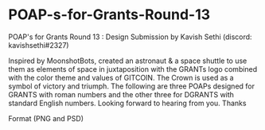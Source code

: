 # POAP-s-for-Grants-Round-13
POAP's for Grants Round 13 : Design Submission by Kavish Sethi (discord: kavishsethi#2327)

Inspired by MoonshotBots, created an astronaut & a space shuttle to use them as elements of space in juxtaposition with the GRANTs logo combined with the color theme and values of GITCOIN. The Crown is used as a symbol of victory and triumph. The following are three POAPs designed for GRANTS with roman numbers and the other three for DGRANTS with standard English numbers. Looking forward to hearing from you. Thanks

Format (PNG and PSD)
